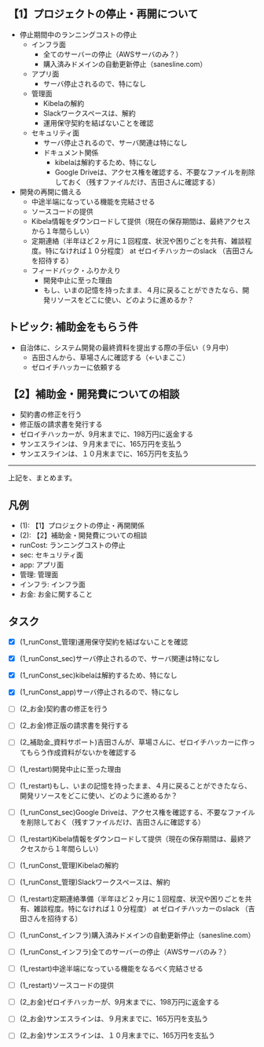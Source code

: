 ## 【1】プロジェクトの停止・再開について
- 停止期間中のランニングコストの停止
  - インフラ面
    - 全てのサーバーの停止（AWSサーバのみ？）
    - 購入済みドメインの自動更新停止（sanesline.com）
  - アプリ面
    - サーバ停止されるので、特になし
  - 管理面
    - Kibelaの解約
    - Slackワークスペースは、解約
    - 運用保守契約を結ばないことを確認
  - セキュリティ面
    - サーバ停止されるので、サーバ関連は特になし
    - ドキュメント関係
      - kibelaは解約するため、特になし
      - Google Driveは、アクセス権を確認する、不要なファイルを削除しておく（残すファイルだけ、吉田さんに確認する）
- 開発の再開に備える
  - 中途半端になっている機能を完結させる
  - ソースコードの提供
  - Kibela情報をダウンロードして提供（現在の保存期間は、最終アクセスから１年間らしい）
  - 定期連絡（半年ほど２ヶ月に１回程度、状況や困りごとを共有、雑談程度。特になければ１０分程度） at ゼロイチハッカーのslack （吉田さんを招待する）
  - フィードバック・ふりかえり
    - 開発中止に至った理由
    - もし、いまの記憶を持ったまま、４月に戻ることができたなら、開発リソースをどこに使い、どのように進めるか？

## トピック: 補助金をもらう件
- 自治体に、システム開発の最終資料を提出する際の手伝い（９月中）
    - 吉田さんから、草場さんに確認する（←いまここ）
    - ゼロイチハッカーに依頼する

## 【2】補助金・開発費についての相談
- 契約書の修正を行う
- 修正版の請求書を発行する
- ゼロイチハッカーが、9月末までに、198万円に返金する
- サンエスラインは、９月末までに、165万円を支払う
- サンエスラインは、１０月末までに、165万円を支払う

---
上記を、まとめます。

## 凡例
- (1): 【1】プロジェクトの停止・再開関係
- (2): 【2】補助金・開発費についての相談
- runCost: ランニングコストの停止
- sec: セキュリティ面
- app: アプリ面
- 管理: 管理面
- インフラ: インフラ面
- お金: お金に関すること

## タスク
- [x] (1_runConst_管理)運用保守契約を結ばないことを確認
- [x] (1_runConst_sec)サーバ停止されるので、サーバ関連は特になし
- [x] (1_runConst_sec)kibelaは解約するため、特になし
- [x] (1_runConst_app)サーバ停止されるので、特になし
- [ ] (2_お金)契約書の修正を行う
- [ ] (2_お金)修正版の請求書を発行する
- [ ] (2_補助金_資料サポート)吉田さんが、草場さんに、ゼロイチハッカーに作ってもらう作成資料がないかを確認する
- [ ] (1_restart)開発中止に至った理由
- [ ] (1_restart)もし、いまの記憶を持ったまま、４月に戻ることができたなら、開発リソースをどこに使い、どのように進めるか？
- [ ] (1_runConst_sec)Google Driveは、アクセス権を確認する、不要なファイルを削除しておく（残すファイルだけ、吉田さんに確認する）
- [ ] (1_restart)Kibela情報をダウンロードして提供（現在の保存期間は、最終アクセスから１年間らしい）
- [ ] (1_runConst_管理)Kibelaの解約
- [ ] (1_runConst_管理)Slackワークスペースは、解約
- [ ] (1_restart)定期連絡準備（半年ほど２ヶ月に１回程度、状況や困りごとを共有、雑談程度。特になければ１０分程度） at ゼロイチハッカーのslack （吉田さんを招待する）
- [ ] (1_runConst_インフラ)購入済みドメインの自動更新停止（sanesline.com）
- [ ] (1_runConst_インフラ)全てのサーバーの停止（AWSサーバのみ？）
- [ ] (1_restart)中途半端になっている機能をなるべく完結させる
- [ ] (1_restart)ソースコードの提供
- [ ] (2_お金)ゼロイチハッカーが、9月末までに、198万円に返金する
- [ ] (2_お金)サンエスラインは、９月末までに、165万円を支払う
- [ ] (2_お金)サンエスラインは、１０月末までに、165万円を支払う


